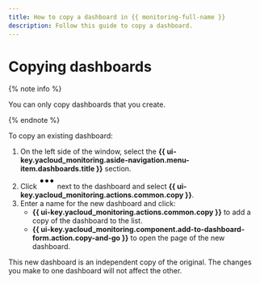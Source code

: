 ```yaml
---
title: How to copy a dashboard in {{ monitoring-full-name }}
description: Follow this guide to copy a dashboard.
---
```


# Copying dashboards

{% note info %}

You can only copy dashboards that you create.

{% endnote %}

To copy an existing dashboard:

1. On the left side of the window, select the **{{ ui-key.yacloud_monitoring.aside-navigation.menu-item.dashboards.title }}** section.
1. Click ![image](../../../_assets/console-icons/ellipsis.svg) next to the dashboard and select **{{ ui-key.yacloud_monitoring.actions.common.copy }}**.
1. Enter a name for the new dashboard and click:
    * **{{ ui-key.yacloud_monitoring.actions.common.copy }}** to add a copy of the dashboard to the list.
    * **{{ ui-key.yacloud_monitoring.component.add-to-dashboard-form.action.copy-and-go }}** to open the page of the new dashboard.
    
This new dashboard is an independent copy of the original. The changes you make to one dashboard will not affect the other.

